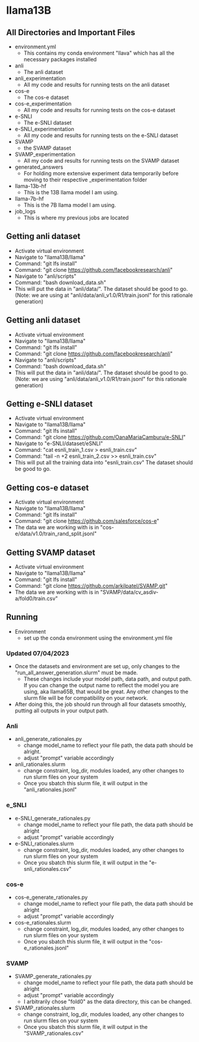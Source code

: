 # llama13B

## All Directories and Important Files
- environment.yml
  - This contains my conda environment "llava" which has all the necessary packages installed
- anli
  - The anli dataset
- anli_experimentation
  - All my code and results for running tests on the anli dataset
- cos-e
  - The cos-e dataset
- cos-e_experimentation
  - All my code and results for running tests on the cos-e dataset
- e-SNLI
  - The e-SNLI dataset
- e-SNLI_experimentation
  - All my code and results for running tests on the e-SNLI dataset
- SVAMP
  - the SVAMP dataset
- SVAMP_experimentation
  - All my code and results for running tests on the SVAMP dataset
- generated_answers
  - For holding more extensive experiment data temporarily before moving to their respective _experimentation folder
- llama-13b-hf
  - This is the 13B llama model I am using.
- llama-7b-hf
  - This is the 7B llama model I am using.
- job_logs
  - This is where my previous jobs are located

## Getting anli dataset
- Activate virtual environment
- Navigate to "llama13B/llama"
- Command: "git lfs install"
- Command: "git clone https://github.com/facebookresearch/anli"
- Navigate to "anli/scripts"
- Command: "bash download_data.sh"
- This will put the data in "anli/data/". The dataset should be good to go. (Note: we are using at "anli/data/anli_v1.0/R1/train.jsonl" for this rationale generation)

## Getting anli dataset
- Activate virtual environment
- Navigate to "llama13B/llama"
- Command: "git lfs install"
- Command: "git clone https://github.com/facebookresearch/anli"
- Navigate to "anli/scripts"
- Command: "bash download_data.sh"
- This will put the data in "anli/data/". The dataset should be good to go. (Note: we are using "anli/data/anli_v1.0/R1/train.jsonl" for this rationale generation)

## Getting e-SNLI dataset
- Activate virtual environment
- Navigate to "llama13B/llama"
- Command: "git lfs install"
- Command: "git clone https://github.com/OanaMariaCamburu/e-SNLI"
- Navigate to "e-SNLI/dataset/eSNLI"
- Command: "cat esnli_train_1.csv > esnli_train.csv"
- Command: "tail -n +2 esnli_train_2.csv >> esnli_train.csv"
- This will put all the training data into "esnli_train.csv" The dataset should be good to go.

## Getting cos-e dataset
- Activate virtual environment
- Navigate to "llama13B/llama"
- Command: "git lfs install"
- Command: "git clone https://github.com/salesforce/cos-e"
- The data we are working with is in "cos-e/data/v1.0/train_rand_split.jsonl"

## Getting SVAMP dataset
- Activate virtual environment
- Navigate to "llama13B/llama"
- Command: "git lfs install"
- Command: "git clone https://github.com/arkilpatel/SVAMP.git"
- The data we are working with is in "SVAMP/data/cv_asdiv-a/fold0/train.csv"

## Running
- Environment
  - set up the conda environment using the environment.yml file
### Updated 07/04/2023
- Once the datasets and environment are set up, only changes to the "run_all_answer_generation.slurm" must be made.
  - These changes include your model path, data path, and output path. If you can change the output name to reflect the model you are using, aka llama65B, that would be great. Any other changes to the slurm file will be for compatibility on your network.
- After doing this, the job should run through all four datasets smoothly, putting all outputs in your output path.

### Anli
- anli_generate_rationales.py
  - change model_name to reflect your file path, the data path should be alright.
  - adjust "prompt" variable accordingly
- anli_rationales.slurm
  - change constraint, log_dir, modules loaded, any other changes to run slurm files on your system
  - Once you sbatch this slurm file, it will output in the "anli_rationales.jsonl"
### e_SNLI
- e-SNLI_generate_rationales.py
  - change model_name to reflect your file path, the data path should be alright
  - adjust "prompt" variable accordingly
- e-SNLI_rationales.slurm
  - change constraint, log_dir, modules loaded, any other changes to run slurm files on your system
  - Once you sbatch this slurm file, it will output in the "e-snli_rationales.csv"
### cos-e
- cos-e_generate_rationales.py
  - change model_name to reflect your file path, the data path should be alright
  - adjust "prompt" variable accordingly
- cos-e_rationales.slurm
  - change constraint, log_dir, modules loaded, any other changes to run slurm files on your system
  - Once you sbatch this slurm file, it will output in the "cos-e_rationales.jsonl"
### SVAMP
- SVAMP_generate_rationales.py
  - change model_name to reflect your file path, the data path should be alright
  - adjust "prompt" variable accordingly
  - I arbitrarily chose "fold0" as the data directory, this can be changed.
- SVAMP_rationales.slurm
  - change constraint, log_dir, modules loaded, any other changes to run slurm files on your system
  - Once you sbatch this slurm file, it will output in the "SVAMP_rationales.csv"
